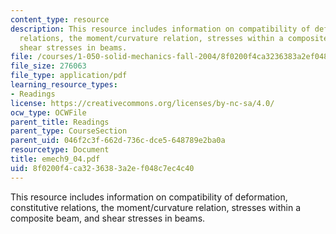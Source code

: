```yaml
---
content_type: resource
description: This resource includes information on compatibility of deformation, constitutive
  relations, the moment/curvature relation, stresses within a composite beam, and
  shear stresses in beams.
file: /courses/1-050-solid-mechanics-fall-2004/8f0200f4ca3236383a2ef048c7ec4c40_emech9_04.pdf
file_size: 276063
file_type: application/pdf
learning_resource_types:
- Readings
license: https://creativecommons.org/licenses/by-nc-sa/4.0/
ocw_type: OCWFile
parent_title: Readings
parent_type: CourseSection
parent_uid: 046f2c3f-662d-736c-dce5-648789e2ba0a
resourcetype: Document
title: emech9_04.pdf
uid: 8f0200f4-ca32-3638-3a2e-f048c7ec4c40
---
```

This resource includes information on compatibility of deformation, constitutive relations, the moment/curvature relation, stresses within a composite beam, and shear stresses in beams.